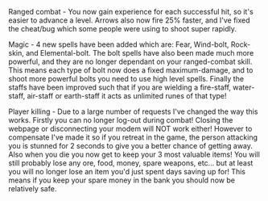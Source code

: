 Ranged combat - You now gain experience for each successful hit, so it's easier to advance a level. Arrows also now fire 25% faster, and I've fixed the cheat/bug which some people were using to shoot super rapidly.

Magic - 4 new spells have been added which are: Fear, Wind-bolt, Rock-skin, and Elemental-bolt. The bolt spells have also been made much more powerful, and they are no longer dependant on your ranged-combat skill. This means each type of bolt now does a fixed maximum-damage, and to shoot more powerful bolts you need to use high level spells. Finally the staffs have been improved such that if you are wielding a fire-staff, water-staff, air-staff or earth-staff it acts as unlimited runes of that type!

Player killing - Due to a large number of requests I've changed the way this works. Firstly you can no longer log-out during combat! Closing the webpage or disconnecting your modem will NOT work either! However to compensate I've made it so if you retreat in the game, the person attacking you is stunned for 2 seconds to give you a better chance of getting away. Also when you die you now get to keep your 3 most valuable items! You will still probably lose any ore, food, money, spare weapons, etc... but at least you will no longer lose an item you'd just spent days saving up for! This means if you keep your spare money in the bank you should now be relatively safe.
